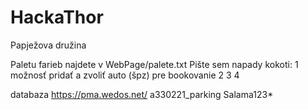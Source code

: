 # HackaThor
Papježova družina

Paletu farieb najdete v WebPage/palete.txt
Pište sem napady kokoti:
1 možnosť pridať a zvoliť auto (špz) pre bookovanie
2
3
4

databaza
https://pma.wedos.net/
a330221_parking
Salama123*

